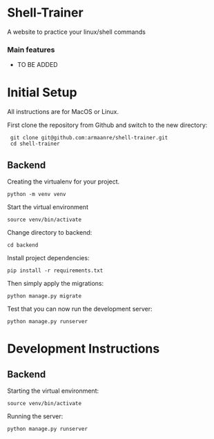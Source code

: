 # Shell-Trainer
A website to practice your linux/shell commands


### Main features

* TO BE ADDED
# Initial Setup

All instructions are for MacOS or Linux.

First clone the repository from Github and switch to the new directory:

     git clone git@github.com:armaanre/shell-trainer.git
     cd shell-trainer 


## Backend

Creating the virtualenv for your project.

```
python -m venv venv
```

Start the virtual environment

```
source venv/bin/activate
```

Change directory to backend:

```
cd backend
``` 

Install project dependencies:

```
pip install -r requirements.txt
``` 
    
Then simply apply the migrations:

```
python manage.py migrate
```

Test that you can now run the development server:

```
python manage.py runserver
```

# Development Instructions

## Backend

Starting the virtual environment:

```
source venv/bin/activate
```

Running the server:

```
python manage.py runserver
```

